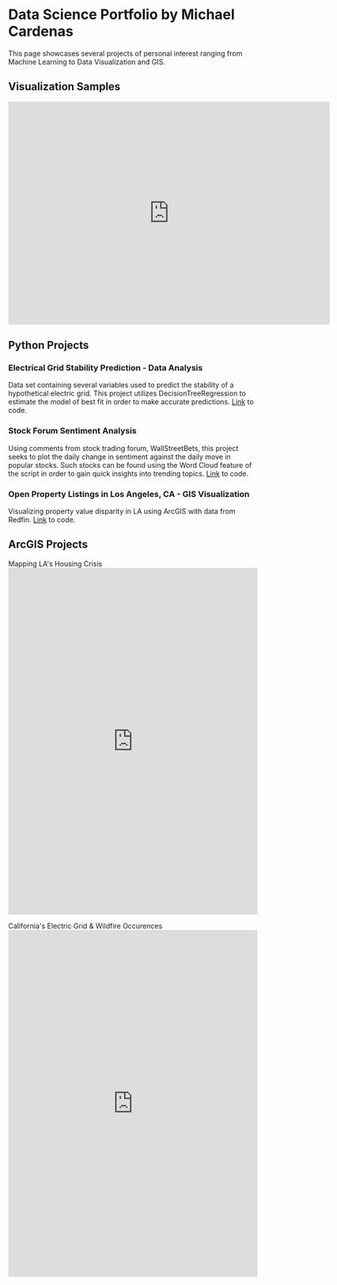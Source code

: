 # Data Science Portfolio by Michael Cardenas

This page showcases several projects of personal interest ranging from Machine Learning to Data Visualization and GIS. 

## Visualization Samples

<embed src="https://public.tableau.com/views/NetflixData2019_16459958695610/Dashboard1?:display_count=y&:origin=viz_share_link&:showVizHome=no" width="650px" height="450px"/>

## Python Projects

### Electrical Grid Stability Prediction - Data Analysis

Data set containing several variables used to predict the stability of a hypothetical electric grid. This project utilizes DecisionTreeRegression to estimate the model of best fit in order to make accurate predictions. [Link](https://github.com/MichaelC-DS/Data-Analysis) to code. 

### Stock Forum Sentiment Analysis

Using comments from stock trading forum, WallStreetBets, this project seeks to plot the daily change in sentiment against the daily move in popular stocks. Such stocks can be found using the Word Cloud feature of the script in order to gain quick insights into trending topics. [Link](https://github.com/MichaelC-DS/Sentiment-Analysis) to code.

### Open Property Listings in Los Angeles, CA - GIS Visualization

Visualizing property value disparity in LA using ArcGIS with data from Redfin. [Link](https://github.com/MichaelC-DS/GIS-Data-Visualization) to code.


## ArcGIS Projects

Mapping LA's Housing Crisis
<embed src="https://MichaelC-DS.github.io/Final Project v2.pdf" width="100%" height="700px"/>


California's Electric Grid & Wildfire Occurences
<embed src="https://MichaelC-DS.github.io/Grid-Wildfire Map.pdf" width="100%" height="700px"/>
